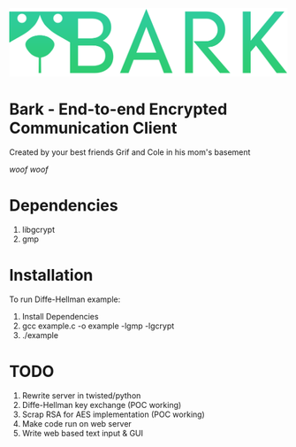 ![alt text](https://github.com/ColeFortson/Bark/blob/master/Images/bark%20logo%20text%20alpha.png "Woof Woof")
# Bark - End-to-end Encrypted Communication Client

Created by your best friends Grif and Cole in his mom's basement

*woof woof*

# Dependencies

1. libgcrypt
2. gmp

# Installation

To run Diffe-Hellman example:

1. Install Dependencies
2. gcc example.c -o example -lgmp -lgcrypt
3. ./example

# TODO

1. Rewrite server in twisted/python
2. Diffe-Hellman key exchange (POC working)
3. Scrap RSA for AES implementation (POC working)
4. Make code run on web server
5. Write web based text input & GUI
